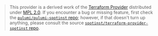 > This provider is a derived work of the [Terraform Provider](https://github.com/spotinst/terraform-provider-spotinst)
> distributed under [MPL 2.0](https://www.mozilla.org/en-US/MPL/2.0/). If you encounter a bug or missing feature,
> first check the [`pulumi/pulumi-spotinst` repo](https://github.com/pulumi/pulumi-spotinst/issues); however, if that doesn't turn up anything,
> please consult the source [`spotinst/terraform-provider-spotinst` repo](https://github.com/spotinst/terraform-provider-spotinst/issues).